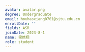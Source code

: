 ```yaml
---
avatar: avatar.png
degree: Undergraduate
email: houhaoxiang0701@sjtu.edu.cn
enrollDate: ''
fields: ASR
joinDate: 2023-8-1
name: 侯皓翔
role: student
---
```

